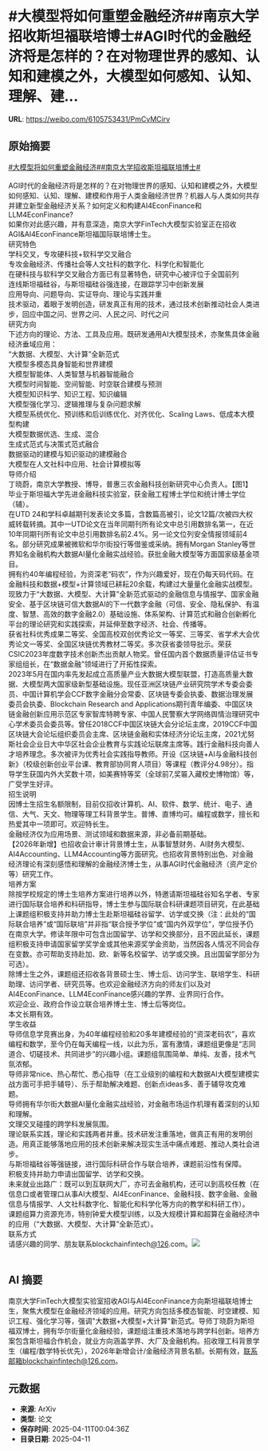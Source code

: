 # #大模型将如何重塑金融经济##南京大学招收斯坦福联培博士#AGI时代的金融经济将是怎样的？在对物理世界的感知、认知和建模之外，大模型如何感知、认知、理解、建...

**URL**: https://weibo.com/6105753431/PmCvMCirv

## 原始摘要

<a href="https://m.weibo.cn/search?containerid=231522type%3D1%26t%3D10%26q%3D%23%E5%A4%A7%E6%A8%A1%E5%9E%8B%E5%B0%86%E5%A6%82%E4%BD%95%E9%87%8D%E5%A1%91%E9%87%91%E8%9E%8D%E7%BB%8F%E6%B5%8E%23&amp;extparam=%23%E5%A4%A7%E6%A8%A1%E5%9E%8B%E5%B0%86%E5%A6%82%E4%BD%95%E9%87%8D%E5%A1%91%E9%87%91%E8%9E%8D%E7%BB%8F%E6%B5%8E%23" data-hide=""><span class="surl-text">#大模型将如何重塑金融经济#</span></a><a href="https://m.weibo.cn/search?containerid=231522type%3D1%26t%3D10%26q%3D%23%E5%8D%97%E4%BA%AC%E5%A4%A7%E5%AD%A6%E6%8B%9B%E6%94%B6%E6%96%AF%E5%9D%A6%E7%A6%8F%E8%81%94%E5%9F%B9%E5%8D%9A%E5%A3%AB%23&amp;extparam=%23%E5%8D%97%E4%BA%AC%E5%A4%A7%E5%AD%A6%E6%8B%9B%E6%94%B6%E6%96%AF%E5%9D%A6%E7%A6%8F%E8%81%94%E5%9F%B9%E5%8D%9A%E5%A3%AB%23" data-hide=""><span class="surl-text">#南京大学招收斯坦福联培博士#</span></a><br><br>AGI时代的金融经济将是怎样的？在对物理世界的感知、认知和建模之外，大模型如何感知、认知、理解、建模和作用于人类金融经济世界？机器人与人类如何共存并建立新型金融经济关系？如何定义和构建AI4EconFinance和LLM4EconFinance?<br>如果你对此感兴趣，并有意深造，南京大学FinTech大模型实验室正在招收AGI&amp;AI4EconFinance斯坦福国际联培博士生。<br>研究特色<br>学科交叉，专攻硬科技+软科学交叉融合<br>专攻金融经济、传播社会等人文社科的数字化、科学化和智能化<br>在硬科技与软科学交叉融合方面已有显著特色，研究中心被评位于全国前列<br>连线斯坦福硅谷，与斯坦福硅谷强连接，在跟踪学习中创新发展<br>应用导向、问题导向、实证导向、理论与实践并重<br>技术驱动，着眼于发明创造，研发真正有用的技术，通过技术创新推动社会人类进步，回应中国之问、世界之问、人民之问、时代之问<br>研究方向<br>下述方向的理论、方法、工具及应用。既研发通用AI大模型技术，亦聚焦具体金融经济垂域应用：<br>“大数据、大模型、大计算”全新范式<br>大模型多模态具身智能和世界建模<br>大模型智能体、人类智慧与机器智能融合<br>大模型时间智能、空间智能、时空联合建模与预测<br>大模型知识科学、知识工程、知识编辑<br>大模型强化学习、逻辑推理与复杂问题求解<br>大模型系统优化、预训练和后训练优化、对齐优化、Scaling Laws、低成本大模型构建<br>大模型数据优选、生成、混合<br>生成式范式与决策式范式融合<br>数据驱动的建模与知识驱动的建模融合<br>大模型在人文社科中应用、社会计算模拟等<br>导师介绍<br>丁晓蔚，南京大学教授、博导，普惠三农金融科技创新研究中心负责人。【图1】<br>毕业于斯坦福大学先进金融科技实验室，获金融工程博士学位和统计博士学位（辅）。<br>在UTD 24和学科卓越期刊发表论文多篇，含数篇高被引，论文12篇/次被四大权威转载转摘。其中一UTD论文在当年同期刊所有论文中总引用数排名第一，在近10年同期刊所有论文中总引用数排名前2.4%。另一论文位列安全情报领域前4名。部分研究成果被微软和华尔街投行等借鉴或采纳。拥有Morgan Stanley等世界知名金融机构大数据AI量化金融实战经验。获批金融大模型等方面国家级基金项目。<br>拥有约40年编程经验，为资深老“码农”，作为兴趣爱好，现在仍每天码代码。在金融科技和数据+模型+计算领域已耕耘20余载，构建过大量量化金融实战模型。现致力于“大数据、大模型、大计算”全新范式驱动的金融信息与情报学、国家金融安全、基于区块链可信大数据AI的下一代数字金融（可信、安全、隐私保护、有温度、智慧、高效的数字金融2.0）基础设施、体系架构、计算范式和融合创新孵化平台的理论研究和实践探索，并延伸至数字经济、社会、传播等。<br>获省社科优秀成果二等奖、全国高校双创优秀论文一等奖、三等奖、省学术大会优秀论文一等奖、全国区块链优秀教材二等奖。多次获省委领导批示。荣获CSIC2023年度数字技术创新杰出贡献人物奖。曾任国内首个数据质量评估证书专家组组长，在“数据金融”领域进行了开拓性探索。<br>2023年5月在国内率先发起成立高质量产业大数据大模型联盟，打造高质量大数据、大模型两大国家级新型基础设施。现任亚洲区块链产业研究院学术专委会委员、中国计算机学会CCF数字金融分会常委、区块链专委会执委、数据治理发展委员会执委、Blockchain Research and Applications期刊青年编委、中国区块链金融创新应用示范区专家智库特聘专家、中国人民警察大学网络舆情治理研究中心学术委员会委员等。曾任2018CCF中国区块链大会分论坛主席，2019CCF中国区块链大会论坛组织委员会主席、区块链金融和实体经济分论坛主席，2021尤努斯社会企业日大中华区社会企业教育与实践论坛联席主席等。践行金融科技向善人才培养理念。多次被评为优秀社会实践指导教师。开设《区块链+AI与金融科技创新》（校级创新创业平台课、教育部协同育人项目）等课程（教评分4.98分）。指导学生获国内外大奖数十项，如美赛特等奖（全球前7,奖匾入藏校史博物馆）等，广受学生好评。<br>招生说明<br>因博士生招生名额限制，目前仅招收计算机、AI、软件、数学、统计、电子、通信、大气、天文、物理等理工科背景学生。普博、直博均可。编程或数学，擅长和热爱其中一项即可。欢迎特长生。<br>金融经济仅为应用场景、测试领域和数据来源，非必备前期基础。<br>【2026年新增】也招收会计审计背景博士生，从事智慧财务、AI财务大模型、AI4Accounting、LLM4Accounting等方面研究。也招收背景特别出色、对金融经济理论有深刻感悟和理解的金融经济博士生，从事AGI时代金融经济（资产定价等）研究工作。<br>培养方案<br>除按学校规定的博士生培养方案进行培养以外，特邀请斯坦福硅谷知名学者、专家进行国际联合培养和科研指导，博士生参与国际联合科研课题项目研究，在此基础上课题组积极支持并助力博士生赴斯坦福硅谷留学、访学或交换（注：此处的“国际联合培养”或“国际联培”并非指“联合授予学位”或“国内外双学位”，学位授予仍在南京大学。修读年限中可包含出国留学、访学和交换部分，且不因此延长，课题组积极支持申请国家留学奖学金或其他来源奖学金资助，当然因各人情况不同会存在变数。亦可帮助支持赴加、欧、新等名校留学、访学或交换。且出国留学部分为可选）。<br>除博士生之外，课题组还招收各背景硕士生、博士后、访问学生、联培学生、科研助理、访问学者、研究员等。也欢迎金融经济方向的师友们以及对AI4EconFinance、LLM4EconFinance感兴趣的学界、业界同行合作。<br>欢迎企业、政府合作设立联合培养博士生、博士后等岗位。<br>本文长期有效。<br>学生收益<br>导师信息学竞赛出身，为40年编程经验和20多年建模经验的“资深老码农”，喜欢编程和数学，至今仍在每天编程一线，以此为乐，富有激情，课题组更像是“志同道合、切磋技术、共同进步”的兴趣小组。课题组氛围简单、单纯、友善，技术气氛浓郁。<br>导师非常nice、热心帮忙、悉心指导（在工业级别的编程和大数据AI大模型建模实战方面可手把手辅导）、乐于帮助解决难题、创新点ideas多、善于辅导攻克难题。<br>导师拥有华尔街大数据AI量化金融实战经验，对金融市场运作机理有着深刻的认知和理解。<br>文理交叉碰撞的跨学科发展氛围。<br>理论联系实践，理论和实践两者并重。技术研发注重落地，做真正有用的发明创造。用真正能够落地应用的技术创新来解决现实生活中痛点难题、推动人类社会进步。<br>与斯坦福硅谷等强链接，进行国际科研合作与联合培养，课题前沿性有保障。<br>积极支持并助力申请出国留学、访学和交换。<br>未来就业出路广：既可以到互联网大厂，亦可去金融机构，还可以到高校任教（在信息口或者管理口从事AI大模型、AI4EconFinance、金融科技、数字金融、金融信息与情报学、人文社科数字化、智能化和科学化等方向的教学和科研工作）。<br>课题组算力资源充沛，特别钟爱大模型训练，以及大规模计算和超算在金融经济中的应用（“大数据、大模型、大计算”全新范式）。<br>联系方式<br>请感兴趣的同学、朋友联系blockchainfintech<a href="https://weibo.com/n/126">@126</a>.com。<img style="" src="https://tvax1.sinaimg.cn/large/006Fd7o3gy1i0brpdni5uj311u07ognm.jpg" referrerpolicy="no-referrer"><br><br>

## AI 摘要

南京大学FinTech大模型实验室招收AGI与AI4EconFinance方向斯坦福联培博士生，聚焦大模型在金融经济领域的应用。研究方向包括多模态智能、时空建模、知识工程、强化学习等，强调"大数据+大模型+大计算"新范式。导师丁晓蔚为斯坦福双博士，拥有华尔街量化金融经验，课题组注重技术落地与跨学科创新。培养方案包含斯坦福合作机会，就业方向涵盖学界、大厂及金融机构。招收理工科背景学生（编程/数学特长优先），2026年新增会计/金融经济背景名额。长期有效，联系邮箱blockchainfintech@126.com。

## 元数据

- **来源**: ArXiv
- **类型**: 论文
- **保存时间**: 2025-04-11T00:04:36Z
- **目录日期**: 2025-04-11
